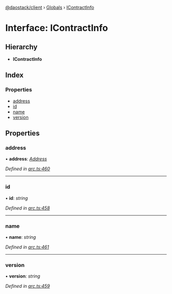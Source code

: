 [@daostack/client](../README.md) › [Globals](../globals.md) › [IContractInfo](icontractinfo.md)

# Interface: IContractInfo

## Hierarchy

* **IContractInfo**

## Index

### Properties

* [address](icontractinfo.md#address)
* [id](icontractinfo.md#id)
* [name](icontractinfo.md#name)
* [version](icontractinfo.md#version)

## Properties

###  address

• **address**: *[Address](../globals.md#address)*

*Defined in [arc.ts:460](https://github.com/daostack/client/blob/77afecd/src/arc.ts#L460)*

___

###  id

• **id**: *string*

*Defined in [arc.ts:458](https://github.com/daostack/client/blob/77afecd/src/arc.ts#L458)*

___

###  name

• **name**: *string*

*Defined in [arc.ts:461](https://github.com/daostack/client/blob/77afecd/src/arc.ts#L461)*

___

###  version

• **version**: *string*

*Defined in [arc.ts:459](https://github.com/daostack/client/blob/77afecd/src/arc.ts#L459)*
